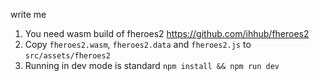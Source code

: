 write me

1. You need wasm build of fheroes2 https://github.com/ihhub/fheroes2
2. Copy `fheroes2.wasm`, `fheroes2.data` and `fheroes2.js` to `src/assets/fheroes2`
3. Running in dev mode is standard `npm install && npm run dev`
